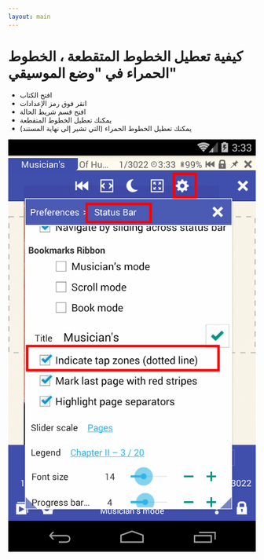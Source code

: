```yaml
---
layout: main
---
```


# كيفية تعطيل الخطوط المتقطعة ، الخطوط الحمراء في &quot;وضع الموسيقي&quot;

* افتح الكتاب
* انقر فوق رمز الإعدادات
* افتح قسم شريط الحالة
* يمكنك تعطيل الخطوط المتقطعة
* يمكنك تعطيل الخطوط الحمراء (التي تشير إلى نهاية المستند)


![disable dashed lines](1.png)
